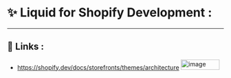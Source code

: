 # **✨ Liquid for Shopify Development :**
-----------------------------------------
## 🔗 Links : 
- https://shopify.dev/docs/storefronts/themes/architecture <img width="90" height="24" alt="image" src="https://github.com/user-attachments/assets/df50b557-3bdc-4015-8217-c878f9ac45a1" />


